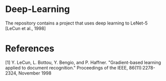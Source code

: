 # Deep-Learning
The repository contains a project that uses deep learning to 
LeNet-5 [LeCun et al., 1998]

# References
[1] Y. LeCun, L. Bottou, Y. Bengio, and P. Haffner. "Gradient-based learning applied to document recognition." Proceedings of the IEEE, 86(11):2278-2324, November 1998
